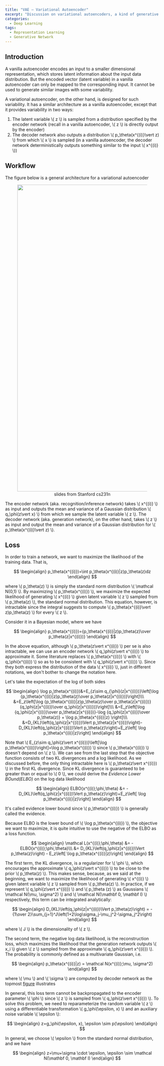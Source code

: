 ```yaml
---
title: "VAE — Variational Autoencoder"
excerpt: "Discussion on variational autoencoders, a kind of generative networks which allows us to alter data in a desired, specific way"
categories:
  - Deep Learning
tags:
  - Representation Learning
  - Generative Network
---
```


## Introduction

A vanilla autoencoder encodes an input to a smaller dimensional representation, which stores latent information about the input data distribution. But the encoded vector (latent variable) in a vanilla autoencoder can only be mapped to the corresponding input. It cannot be used to generate similar images with some variability.

A variational autoencoder, on the other hand, is designed for such variability. It has a similar architecture as a vanilla autoencoder, except that it provides variability in two ways:

1. The latent variable \\( z \\) is sampled from a distribution specified by the encoder network (recall in a vanilla autoencoder, \\( z \\) is directly output by the encoder)
2. The decoder network also outputs a distribution \\( p_\theta(x^{(i)}\vert z) \\) from which \\( x \\) is sampled (in a vanilla autoencoder, the decoder network deterministically outputs something similar to the input \\( x^{(i)} \\))

## Workflow

The figure below is a general architecture for a variational autoencoder

<figure>
  <img src="{{ '/images/generative network/variational autoencoder.png' | absolute_url }}" alt="" width="1000">
  <figcaption>slides from Stanford cs231n</figcaption>
  <style>
    figure figcaption {
    text-align: center;
    }
  </style>
</figure>


The encoder network (aka. recognition/inference network) takes \\( x^{(i)} \\) as input and outputs the mean and variance of a Gaussian distribution \\( q_\phi(z\vert x) \\) from which we sample the latent variable \\( z \\). The decoder network (aka. generation network), on the other hand, takes \\( z \\) as input and output the mean and variance of a Gaussian distribution for \\( p_\theta(x^{(i)}\vert z) \\).

## <a name="loss"></a> Loss

In order to train a network, we want to maximize the likelihood of the training data. That is,

$$
\begin{align}
p_\theta(x^{(i)})=\int p_\theta(x^{(i)}|z)p_\theta(z)dz
\end{align}
$$

where \\( p_\theta(z) \\) is simply the standard norm distribution \\( \mathcal N(0,1) \\). By maximizing \\( p_\theta(x^{(i)}) \\), we maximize the expected likelihood of generating \\( x^{(i)} \\) given latent variable \\( z \\) sampled from \\( p_\theta(z) \\), the standard normal distribution. This equation, however, is intractable since the integral suggests to compute \\( p_\theta(x^{(i)}\vert z)p_\theta(z) \\) for every \\( z \\).

Consider it in a Bayesian model, where we have 

$$
\begin{align}
p_\theta(x^{(i)})={p_\theta(x^{(i)}|z)p_\theta(z)\over p_\theta(z|x^{(i)})}
\end{align}
$$

In the above equation, although \\( p_\theta(z\vert x^{(i)}) \\) per se is also intractable, we can use an encoder network \\( q_\phi(z\vert x^{(i)}) \\) to approximate it. Some literature replaces \\( p_\theta(x^{(i)}) \\) with \\( q_\phi(x^{(i)}) \\) so as to be consistent with \\( q_\phi(z\vert x^{(i)}) \\). Since they both express the distribution of the data \\( x^{(i)} \\), just in different notations, we don't bother to change the notation here.

Let's take the expectation of the log of both sides

$$
\begin{align}
\log p_\theta(x^{(i)})&=E_{z\sim q_{\phi}(z|x^{(i)})}\left[\log {p_\theta(x^{(i)}|z)p_\theta(z)\over p_\theta(z|x^{(i)})}\right]\\\
&=E_z\left[\log {p_\theta(x^{(i)}|z)p_\theta(z)\over p_\theta(z|x^{(i)})}{q_\phi(z|x^{(i)})\over q_\phi(z|x^{(i)})}\right]\\\
&=E_z\left[\log {q_\phi(z|x^{(i)})\over p_\theta(z|x^{(i)})}-\log {q_\phi(z|x^{(i)})\over p_\theta(z)} + \log p_\theta(x^{(i)}|z) \right]\\\
&=D_{KL}\left(q_\phi(z|x^{(i)})\Vert p_\theta(z|x^{(i)})\right)-D_{KL}\left(q_\phi(z|x^{(i)})\Vert p_\theta(z)\right)+E_z\left[ \log p_\theta(x^{(i)}|z)\right]
\end{align}
$$

Note that \\( E_{z\sim q_\phi(z\vert x^{(i)})}\left[\log p_\theta(x^{(i)})\right]=\log p_\theta(x^{(i)}) \\) since \\( p_\theta(x^{(i)}) \\) doesn't depend on \\( z \\). We can see from the last step that the objective function consists of two KL divergences and a log likelihood. As we discussed before, the only thing intractable here is \\( p_\theta(z\vert x^{(i)}) \\) in the first KL divergence. Since KL divergence is guaranteed to be greater than or equal to \\( 0 \\), we could derive the *Evidence Lower BOund(ELBO)* on the log data likelihood

$$
\begin{align}
ELBO(x^{(i)};\phi,\theta) &= -D_{KL}\left(q_\phi(z|x^{(i)})\Vert p_\theta(z)\right)+E_z\left[ \log p_\theta(x^{(i)}|z)\right]
\end{align}
$$

It's called evidence lower bound since \\( p_\theta(x^{(i)}) \\) is generally called the evidence.

Because ELBO is the lower bound of \\( \log p_\theta(x^{(i)}) \\), the objective we want to maximize, it is quite intuitive to use the negative of the ELBO as a loss function.

$$
\begin{align}
\mathcal L(x^{(i)};\phi,\theta) &= -ELBO(x^{(i)};\phi,\theta)\\\
&= D_{KL}\left(q_\phi(z|x^{(i)})\Vert p_\theta(z)\right) - E_z\left[ \log p_\theta(x^{(i)}|z)\right]
\end{align}
$$

The first term, the KL divergence, is a regularizer for \\( \phi \\), which encourages the approximate \\( q_\phi(z\vert x^{(i)}) \\) to be close to the prior \\( p_\theta(z) \\). This makes sense, because, as we said at the beginning, we want to maximize the likelihood of generating \\( x^{(i)} \\) given latent variable \\( z \\) sampled from \\( p_\theta(z) \\). In practice, if we represent \\( q_\phi(z\vert x^{(i)}) \\) and \\( p_\theta (z) \\) as Gaussians \\( \mathcal N(\mu, \sigma^2) \\) and \\( \mathcal N(\mathbf 0, \mathbf I) \\) respectively, this term can be integrated analytically:

$$
\begin{align}
D_{KL}\left(q_\phi(z|x^{(i)})\Vert p_\theta(z)\right) = -{1\over 2}\sum_{j=1}^J\left(1+2\log\sigma_j-\mu_j^2-\sigma_j^2\right)
\end{align}
$$

where \\( J \\) is the dimensionality of \\( z \\).

The second term, the negative log data likelihood, is the reconstruction loss, which maximizes the likelihood that the generation network outputs \\( x_i \\) given \\( z \\) sampled from the approximate \\( q_\phi(z\vert x^{(i)}) \\). The probability is commonly defined as a multivariate Gaussian, i.e.

$$
\begin{align}
  p_\theta(x^{(i)}|z) = \mathcal N(x^{(i)};\mu, \sigma^2) 
\end{align}
$$

where \\( \mu \\) and \\( \sigma \\) are computed by decoder network as the topmost [figure](#net) illustrates

In general, this loss term cannot be backpropagated to the encoder parameter \\( \phi \\) since \\( z \\) is sampled from \\( q_\phi(z\vert x^{(i)}) \\). To solve this problem, we need to reparameterize the random variable \\( z \\) using a differentiable transformation \\( g_\phi(\epsilon, x) \\) and an auxiliary noise variable \\( \epsilon \\):

$$
\begin{align}
z=g_\phi(\epsilon, x), \epsilon \sim p(\epsilon)
\end{align}
$$

In general, we choose \\( \epsilon \\) from the standard normal distribution, and we have

$$
\begin{align}
z=\mu+\sigma \cdot \epsilon, \epsilon \sim \mathcal N(\mathbf 0, \mathbf I)
\end{align}
$$



